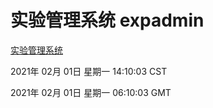 # 实验管理系统 expadmin
[实验管理系统](http://59.174.27.45:56808/expadmin-782313d2-e1b1-4ea7-932e-3a55e6a1a4d0/)

2021年 02月 01日 星期一 14:10:03 CST

2021年 02月 01日 星期一 06:10:03 GMT
